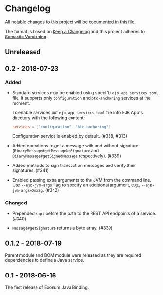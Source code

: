 # Changelog

All notable changes to this project will be documented in this file.

The format is based on [Keep a Changelog](http://keepachangelog.com/en/1.0.0/)
and this project adheres to [Semantic Versioning](http://semver.org/spec/v2.0.0.html).

## [Unreleased]

## 0.2 - 2018-07-23

### Added

- Standard services may be enabled using specific `ejb_app_services.toml` file.
  It supports only `configuration` and `btc-anchoring` services at the moment.

  To enable services put `ejb_app_services.toml` file into EJB App's directory
  with the following content: 

  ```toml
  services = ["configuration", "btc-anchoring"]
  ```

  Configuration service is enabled by default. (#338, #313)
 
- Added operations to get a message with and without signature 
  (`BinaryMessage#getMessageNoSignature` and `BinaryMessage#getSignedMessage` respectively).
  (#339)

- Added methods to sign transaction messages and verify their signatures. (#341)

- Enabled passing extra arguments to the JVM from the command line.
  Use `--ejb-jvm-args` flag to specify an additional argument, e.g., 
  `--ejb-jvm-args=Xmx2g`. (#342)

### Changed

- Prepended `/api` before the path to the REST API endpoints of a service. (#340)

- `Message#getSignature` returns a byte array. (#339)

## 0.1.2 - 2018-07-19

Parent module and BOM module were released as they are required dependencies to define a Java service.

## 0.1 - 2018-06-16

The first release of Exonum Java Binding.

[Unreleased]: https://github.com/exonum/exonum-java-binding/compare/v0.2...HEAD
[0.2]: https://github.com/exonum/exonum-java-binding/compare/v0.1.2...v0.2
[0.1.2]: https://github.com/exonum/exonum-java-binding/compare/v0.1...v0.1.2
